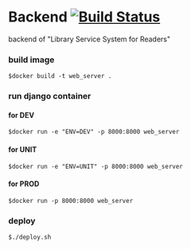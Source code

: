 # Backend [![Build Status](https://travis-ci.org/ProgressOfSAD/Backend.svg?branch=master)](https://travis-ci.org/ProgressOfSAD/Backend)
backend of "Library Service System for Readers"
### build image
```
$docker build -t web_server .
```

### run django container
#### for DEV
```
$docker run -e "ENV=DEV" -p 8000:8000 web_server
```

#### for UNIT
```
$docker run -e "ENV=UNIT" -p 8000:8000 web_server
```

#### for PROD
```
$docker run -p 8000:8000 web_server
```

### deploy
```
$./deploy.sh
```

